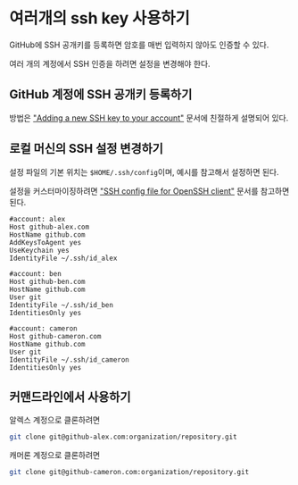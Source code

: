 # 여러개의 ssh key 사용하기

GitHub에 SSH 공개키를 등록하면 암호를 매번 입력하지 않아도 인증할 수 있다.

여러 개의 계정에서 SSH 인증을 하려면 설정을 변경해야 한다.

## GitHub 계정에 SSH 공개키 등록하기

방법은 ["Adding a new SSH key to your account"](https://docs.github.com/en/authentication/connecting-to-github-with-ssh/adding-a-new-ssh-key-to-your-github-account) 문서에 친절하게 설명되어 있다.

## 로컬 머신의 SSH 설정 변경하기

설정 파일의 기본 위치는 `$HOME/.ssh/config`이며, 예시를 참고해서 설정하면 된다.

설정을 커스터마이징하려면 ["SSH config file for OpenSSH client"](https://www.ssh.com/academy/ssh/config) 문서를 참고하면 된다.

```plaintext
#account: alex
Host github-alex.com
HostName github.com
AddKeysToAgent yes
UseKeychain yes
IdentityFile ~/.ssh/id_alex

#account: ben
Host github-ben.com
HostName github.com
User git
IdentityFile ~/.ssh/id_ben
IdentitiesOnly yes

#account: cameron
Host github-cameron.com
HostName github.com
User git
IdentityFile ~/.ssh/id_cameron
IdentitiesOnly yes
```

## 커맨드라인에서 사용하기

알렉스 계정으로 클론하려면

```bash
git clone git@github-alex.com:organization/repository.git
```

캐머론 계정으로 클론하려면

```bash
git clone git@github-cameron.com:organization/repository.git
```

